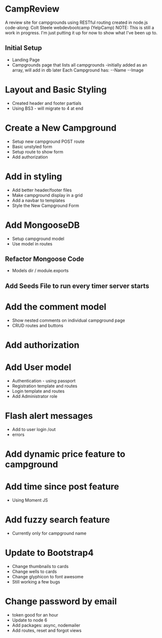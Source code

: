 # CampReview
A review site for campgrounds using RESTful routing created in node.js
code-along: Colt Steele webdevbootcamp (YelpCamp)
NOTE: This is still a work in progress. I'm just putting it up for now to show what I've been up to.

## Initial Setup
* Landing Page
* Campgrounds page that lists all campgrounds
    -initially added as an array, will add in db later
    Each Campground has: --Name  --Image
    
# Layout and Basic Styling
* Created header and footer partials
* Using BS3 - will migrate to 4 at end

# Create a New Campground
* Setup new campground POST route
* Basic unstyled form
* Setup route to show form
* Add authorization

# Add in styling 
* Add better header/footer files
* Make campground display in a grid
* Add a navbar to templates
* Style the New Campground Form

# Add MongooseDB
* Setup campground model
* Use model in routes
## Refactor Mongoose Code
 * Models dir / module.exports
## Add Seeds File to run every timer server starts

# Add the comment model
* Show nested comments on individual campground page
* CRUD routes and buttons
# Add authorization

# Add User model
* Authentication - using passport
* Registration template and routes
* Login template and routes
* Add Administrator role

# Flash alert messages
* Add to user login /out
* errors

# Add dynamic price feature to campground

# Add time since post feature
* Using Moment JS

# Add fuzzy search feature
* Currently only for campground name

# Update to Bootstrap4
* Change thumbnails to cards
* Change wells to cards
* Change glyphicon to font awesome
* Still working a few bugs

# Change password by email
* token good for an hour
* Update to node 6
* Add packages: async, nodemailer
* Add routes, reset and forgot views
